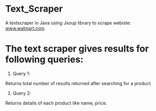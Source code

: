 Text_Scraper
============

A textscraper in Java using Jsoup library to scrape webiste: www.walmart.com. 

The text scraper gives results for following queries:
============
1) Query 1:

Returns total number of results returned after searching for a product

1) Query 2:

Returns details of each product like name, price.
